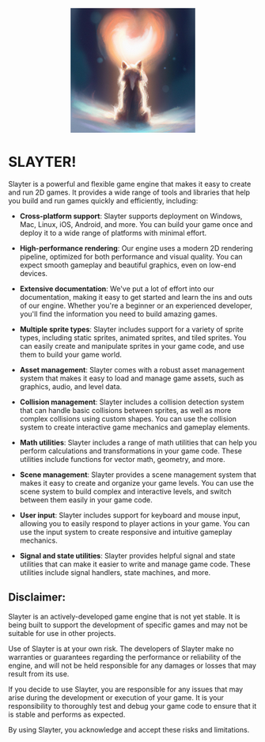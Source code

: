 <div align="center">
	<img alt="Slayter" src="slayter.jpg" width="50%" height="50%">
</div>

# SLAYTER!

Slayter is a powerful and flexible game engine that makes it easy to create and run 2D games. It provides a wide range of tools and libraries that help you build and run games quickly and efficiently, including:

- **Cross-platform support**: Slayter supports deployment on Windows, Mac, Linux, iOS, Android, and more. You can build your game once and deploy it to a wide range of platforms with minimal effort.

- **High-performance rendering**: Our engine uses a modern 2D rendering pipeline, optimized for both performance and visual quality. You can expect smooth gameplay and beautiful graphics, even on low-end devices.

- **Extensive documentation**: We've put a lot of effort into our documentation, making it easy to get started and learn the ins and outs of our engine. Whether you're a beginner or an experienced developer, you'll find the information you need to build amazing games.

- **Multiple sprite types**: Slayter includes support for a variety of sprite types, including static sprites, animated sprites, and tiled sprites. You can easily create and manipulate sprites in your game code, and use them to build your game world.

- **Asset management**: Slayter comes with a robust asset management system that makes it easy to load and manage game assets, such as graphics, audio, and level data.

- **Collision management**: Slayter includes a collision detection system that can handle basic collisions between sprites, as well as more complex collisions using custom shapes. You can use the collision system to create interactive game mechanics and gameplay elements.

- **Math utilities**: Slayter includes a range of math utilities that can help you perform calculations and transformations in your game code. These utilities include functions for vector math, geometry, and more.

- **Scene management**: Slayter provides a scene management system that makes it easy to create and organize your game levels. You can use the scene system to build complex and interactive levels, and switch between them easily in your game code.

- **User input**: Slayter includes support for keyboard and mouse input, allowing you to easily respond to player actions in your game. You can use the input system to create responsive and intuitive gameplay mechanics.

- **Signal and state utilities**: Slayter provides helpful signal and state utilities that can make it easier to write and manage game code. These utilities include signal handlers, state machines, and more.

## Disclaimer:

Slayter is an actively-developed game engine that is not yet stable. It is being built to support the development of specific games and may not be suitable for use in other projects.

Use of Slayter is at your own risk. The developers of Slayter make no warranties or guarantees regarding the performance or reliability of the engine, and will not be held responsible for any damages or losses that may result from its use.

If you decide to use Slayter, you are responsible for any issues that may arise during the development or execution of your game. It is your responsibility to thoroughly test and debug your game code to ensure that it is stable and performs as expected.

By using Slayter, you acknowledge and accept these risks and limitations.
